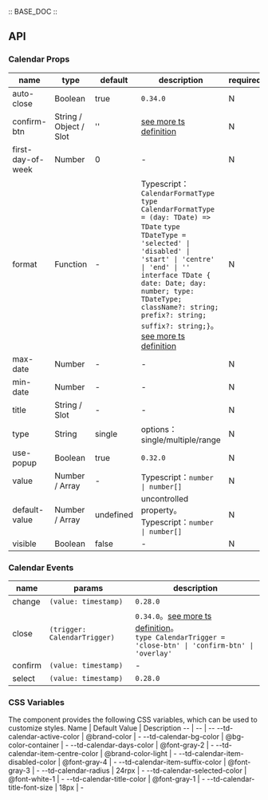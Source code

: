 :: BASE_DOC ::

## API

### Calendar Props

 name              | type                   | default   | description                                                                                                                                                                                                                                                                                                                                                                                          | required 
-------------------|------------------------|-----------|------------------------------------------------------------------------------------------------------------------------------------------------------------------------------------------------------------------------------------------------------------------------------------------------------------------------------------------------------------------------------------------------------|----------
 auto-close        | Boolean                | true      | `0.34.0`                                                                                                                                                                                                                                                                                                                                                                                             | N        
 confirm-btn       | String / Object / Slot | ''        | [see more ts definition](https://github.com/Tencent/tdesign-miniprogram/tree/develop/src/calendar/type.ts)                                                                                                                                                                                                                                                                                           | N        
 first-day-of-week | Number                 | 0         | \-                                                                                                                                                                                                                                                                                                                                                                                                   | N        
 format            | Function               | -         | Typescript：`CalendarFormatType ` `type CalendarFormatType = (day: TDate) => TDate` `type TDateType = 'selected' \| 'disabled' \| 'start' \| 'centre' \| 'end' \| ''` `interface TDate { date: Date; day: number; type: TDateType; className?: string; prefix?: string; suffix?: string;}`。[see more ts definition](https://github.com/Tencent/tdesign-miniprogram/tree/develop/src/calendar/type.ts) | N        
 max-date          | Number                 | -         | \-                                                                                                                                                                                                                                                                                                                                                                                                   | N        
 min-date          | Number                 | -         | \-                                                                                                                                                                                                                                                                                                                                                                                                   | N        
 title             | String / Slot          | -         | \-                                                                                                                                                                                                                                                                                                                                                                                                   | N        
 type              | String                 | single    | options：single/multiple/range                                                                                                                                                                                                                                                                                                                                                                        | N        
 use-popup         | Boolean                | true      | `0.32.0`                                                                                                                                                                                                                                                                                                                                                                                             | N        
 value             | Number / Array         | -         | Typescript：`number \| number[]`                                                                                                                                                                                                                                                                                                                                                                      | N        
 default-value     | Number / Array         | undefined | uncontrolled property。Typescript：`number \| number[]`                                                                                                                                                                                                                                                                                                                                                | N        
 visible           | Boolean                | false     | \-                                                                                                                                                                                                                                                                                                                                                                                                   | N        

### Calendar Events

 name    | params                       | description                                                                                                                                                                                      
---------|------------------------------|--------------------------------------------------------------------------------------------------------------------------------------------------------------------------------------------------
 change  | `(value: timestamp)`         | `0.28.0`                                                                                                                                                                                         
 close   | `(trigger: CalendarTrigger)` | `0.34.0`。[see more ts definition](https://github.com/Tencent/tdesign-miniprogram/tree/develop/src/calendar/type.ts)。<br/>`type CalendarTrigger = 'close-btn' \| 'confirm-btn' \| 'overlay'`<br/> 
 confirm | `(value: timestamp)`         | \-                                                                                                                                                                                               
 select  | `(value: timestamp)`         | `0.28.0`                                                                                                                                                                                         

### CSS Variables

The component provides the following CSS variables, which can be used to customize styles.
Name | Default Value | Description
-- | -- | --
--td-calendar-active-color | @brand-color | -
--td-calendar-bg-color | @bg-color-container | -
--td-calendar-days-color | @font-gray-2 | -
--td-calendar-item-centre-color | @brand-color-light | -
--td-calendar-item-disabled-color | @font-gray-4 | -
--td-calendar-item-suffix-color | @font-gray-3 | -
--td-calendar-radius | 24rpx | -
--td-calendar-selected-color | @font-white-1 | -
--td-calendar-title-color | @font-gray-1 | -
--td-calendar-title-font-size | 18px | - 
